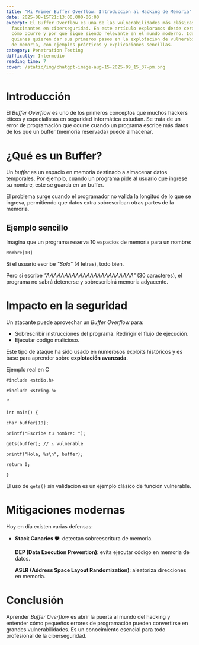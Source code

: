 ```yaml
---
title: "Mi Primer Buffer Overflow: Introducción al Hacking de Memoria"
date: 2025-08-15T21:13:00.000-06:00
excerpt: El Buffer Overflow es una de las vulnerabilidades más clásicas y
  fascinantes en ciberseguridad. En este artículo exploramos desde cero qué es,
  cómo ocurre y por qué sigue siendo relevante en el mundo moderno. Ideal para
  quienes quieren dar sus primeros pasos en la explotación de vulnerabilidades
  de memoria, con ejemplos prácticos y explicaciones sencillas.
category: Penetration Testing
difficulty: Intermedio
reading_time: 7
cover: /static/img/chatgpt-image-aug-15-2025-09_15_37-pm.png
---
```

# Introducción

El *Buffer Overflow* es uno de los primeros conceptos que muchos hackers éticos y especialistas en seguridad informática estudian. Se trata de un error de programación que ocurre cuando un programa escribe más datos de los que un buffer (memoria reservada) puede almacenar.

# ¿Qué es un Buffer?

Un *buffer* es un espacio en memoria destinado a almacenar datos temporales. Por ejemplo, cuando un programa pide al usuario que ingrese su nombre, este se guarda en un buffer.

El problema surge cuando el programador no valida la longitud de lo que se ingresa, permitiendo que datos extra sobrescriban otras partes de la memoria.

## Ejemplo sencillo

Imagina que un programa reserva 10 espacios de memoria para un nombre:

`Nombre[10]`

Si el usuario escribe *"Solo"* (4 letras), todo bien.

Pero si escribe *"AAAAAAAAAAAAAAAAAAAAAAAA"* (30 caracteres), el programa no sabrá detenerse y sobrescribirá memoria adyacente.

# Impacto en la seguridad

Un atacante puede aprovechar un *Buffer Overflow* para:

* Sobrescribir instrucciones del programa.
  Redirigir el flujo de ejecución.
* Ejecutar código malicioso.

Este tipo de ataque ha sido usado en numerosos exploits históricos y es base para aprender sobre **explotación avanzada**.

 Ejemplo real en C

`#include <stdio.h>`

`#include <string.h>`

``

`int main() {`

`char buffer[10];`

`printf("Escribe tu nombre: ");`

`gets(buffer); // ⚠️ vulnerable`

`printf("Hola, %s\n", buffer);`

`return 0;`

`}`

El uso de `gets()` sin validación es un ejemplo clásico de función vulnerable.

# Mitigaciones modernas

Hoy en día existen varias defensas:

* **Stack Canaries** 🛡️: detectan sobreescritura de memoria.

  **DEP (Data Execution Prevention)**: evita ejecutar código en memoria de datos.

  **ASLR (Address Space Layout Randomization)**: aleatoriza direcciones en memoria.

# Conclusión

Aprender *Buffer Overflow* es abrir la puerta al mundo del hacking y entender cómo pequeños errores de programación pueden convertirse en grandes vulnerabilidades. Es un conocimiento esencial para todo profesional de la ciberseguridad.

